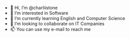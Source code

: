 - 👋 Hi, I’m @charliistone
- 👀 I’m interested in Software
- 🌱 I’m currently learning English and Computer Science
- 💞️ I’m looking to collaborate on IT Companies
- 📫 You can use my e-mail to reach me

<!---
charliistone/charliistone is a ✨ special ✨ repository because its `README.md` (this file) appears on your GitHub profile.
You can click the Preview link to take a look at your changes.
--->
